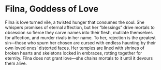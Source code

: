 # Filna, Goddess of Love

Filna is love turned vile, a twisted hunger that consumes the soul. She whispers promises of eternal affection, but her “blessings” drive mortals to obsession so fierce they carve names into their flesh, mutilate themselves for affection, and murder rivals in her name. To her, rejection is the greatest sin—those who spurn her chosen are cursed with endless haunting by their own loved ones’ distorted faces. Her temples are lined with shrines of broken hearts and skeletons locked in embraces, rotting together for eternity. Filna does not grant love—she chains mortals to it until it devours them alive.